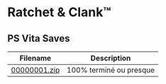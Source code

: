# Ratchet & Clank™

## PS Vita Saves

| Filename | Description |
|----------|-------------|
| [00000001.zip](00000001.zip) | 100% terminé ou presque  |
